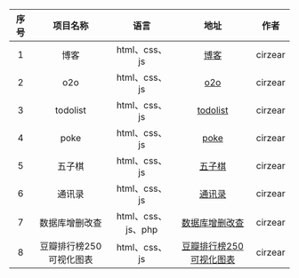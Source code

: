 <!-- ##  <center>感谢李星老师这些日子的教导 @LiXingStar </center> -->


| 序号 |        项目名称         |        语言        |                             地址                             | 作者 |
| :--: | :---------------------: | :----------------: | :----------------------------------------------------------: | ---- |
|  1   |          博客           |   html、css、js    |     [博客](http://projects.cirzear.cn/blog/index.html)      | cirzear |
|  2   |           o2o           |   html、css、js    |      [o2o](http://projects.cirzear.cn/o2o/index.html)       | cirzear |
|  3   |        todolist         |   html、css、js    | [todolist](http://projects.cirzear.cn/todolist/todoList.html) | cirzear |
|  4   |          poke           |   html、css、js    |      [poke](http://projects.cirzear.cn/poke/poke.html)      | cirzear |
|  5   |         五子棋          |   html、css、js    |    [五子棋](http://projects.cirzear.cn/chess/chess.html)    | cirzear |
|  6   |         通讯录          |   html、css、js    | [通讯录](http://projects.cirzear.cn/phonebook/phonebook.html) | cirzear |
|  7   |     数据库增删改查      | html、css、js、php | [数据库增删改查](http://projects.cirzear.cn/phpCRUD/login.html) | cirzear |
|  8   | 豆瓣排行榜250可视化图表 |   html、css、js    | [豆瓣排行榜250可视化图表](http://projects.cirzear.cn/DbTop250/DbTop250.html) | cirzear |

